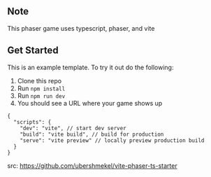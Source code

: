 ## Note
This phaser game uses typescript, phaser, and vite

## Get Started
This is an example template. To try it out do the following:

1. Clone this repo
2. Run `npm install`
3. Run `npm run dev`
4. You should see a URL where your game shows up

```
{
  "scripts": {
    "dev": "vite", // start dev server
    "build": "vite build", // build for production
    "serve": "vite preview" // locally preview production build
  }
}

```
src: https://github.com/ubershmekel/vite-phaser-ts-starter
